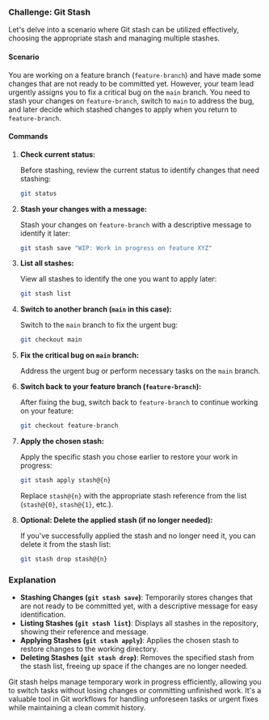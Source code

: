 ### Challenge: Git Stash

Let's delve into a scenario where Git stash can be utilized effectively, choosing the appropriate stash and managing multiple stashes.

#### Scenario

You are working on a feature branch (`feature-branch`) and have made some changes that are not ready to be committed yet. However, your team lead urgently assigns you to fix a critical bug on the `main` branch. You need to stash your changes on `feature-branch`, switch to `main` to address the bug, and later decide which stashed changes to apply when you return to `feature-branch`.

#### Commands

1. **Check current status:**

   Before stashing, review the current status to identify changes that need stashing:

   ```bash
   git status
   ```

2. **Stash your changes with a message:**

   Stash your changes on `feature-branch` with a descriptive message to identify it later:

   ```bash
   git stash save "WIP: Work in progress on feature XYZ"
   ```

3. **List all stashes:**

   View all stashes to identify the one you want to apply later:

   ```bash
   git stash list
   ```

4. **Switch to another branch (`main` in this case):**

   Switch to the `main` branch to fix the urgent bug:

   ```bash
   git checkout main
   ```

5. **Fix the critical bug on `main` branch:**

   Address the urgent bug or perform necessary tasks on the `main` branch.

6. **Switch back to your feature branch (`feature-branch`):**

   After fixing the bug, switch back to `feature-branch` to continue working on your feature:

   ```bash
   git checkout feature-branch
   ```

7. **Apply the chosen stash:**

   Apply the specific stash you chose earlier to restore your work in progress:

   ```bash
   git stash apply stash@{n}
   ```

   Replace `stash@{n}` with the appropriate stash reference from the list (`stash@{0}`, `stash@{1}`, etc.).

8. **Optional: Delete the applied stash (if no longer needed):**

   If you've successfully applied the stash and no longer need it, you can delete it from the stash list:

   ```bash
   git stash drop stash@{n}
   ```

### Explanation

- **Stashing Changes (`git stash save`)**: Temporarily stores changes that are not ready to be committed yet, with a descriptive message for easy identification.
- **Listing Stashes (`git stash list`)**: Displays all stashes in the repository, showing their reference and message.
- **Applying Stashes (`git stash apply`)**: Applies the chosen stash to restore changes to the working directory.
- **Deleting Stashes (`git stash drop`)**: Removes the specified stash from the stash list, freeing up space if the changes are no longer needed.

Git stash helps manage temporary work in progress efficiently, allowing you to switch tasks without losing changes or committing unfinished work. It's a valuable tool in Git workflows for handling unforeseen tasks or urgent fixes while maintaining a clean commit history.